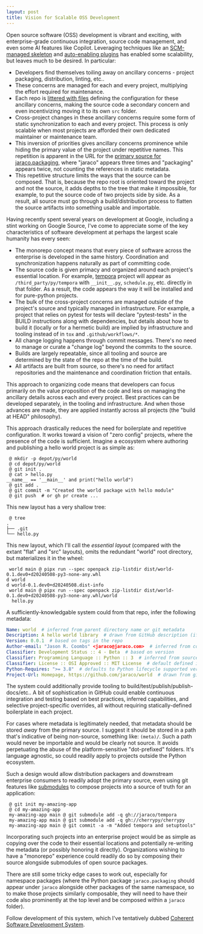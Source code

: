 ```yaml
---
layout: post
title: Vision for Scalable OSS Development
---
```


Open source software (OSS) development is vibrant and exciting, with enterprise-grade continuous integration, source code management, and even some AI features like Copilot. Leveraging techniques like an [SCM-managed skeleton](https://blog.jaraco.com/a-project-skeleton-for-python-projects/) and [auto-enabling plugins](https://github.com/jaraco/pytest-enabler) has enabled some scalability, but leaves much to be desired. In particular:

- Developers find themselves toiling away on ancillary concerns - project packaging, distribution, linting, etc..
- These concerns are managed for each and every project, multiplying the effort required for maintenance.
- Each repo is [littered with files](https://github.com/jaraco/skeleton) defining the configuration for these ancillary concerns, making the source code a secondary concern and even incentivizing moving it to its own `src` folder.
- Cross-project changes in these ancillary concerns require some form of static synchronization to each and every project. This process is only scalable when most projects are afforded their own dedicated maintainer or maintenance team.
- This inversion of priorities gives ancillary concerns prominence while hiding the primary value of the project under repetitive names. This repetition is apparent in the URL for the [primary source for jaraco.packaging](https://github.com/jaraco/jaraco.packaging/tree/main/jaraco/packaging), where "jaraco" appears three times and "packaging" appears twice, not counting the references in static metadata.
- This repetitive structure limits the ways that the source can be composed. That is, because the repo root is oriented toward the project and not the source, it adds depths to the tree that make it impossible, for example, to put the source code of two projects side by side. As a result, all source must go through a build/distribution process to flatten the source artifacts into something usable and importable.

Having recently spent several years on development at Google, including a stint working on Google Source, I've come to appreciate some of the key characteristics of software development at perhaps the largest scale humanity has every seen:

- The monorepo concept means that every piece of software across the enterprise is developed in the same history. Coordination and synchronization happens naturally as part of committing code.
- The source code is given primacy and organized around each project's essential location. For example, [tempora](https://github.com/jaraco/tempora) project will appear as `/third_party/py/tempora` with `__init__.py`, `schedule.py`, etc. directly in that folder. As a result, the code appears the way it will be installed and for pure-python projects.
- The bulk of the cross-project concerns are managed outside of the project's source and typically managed in infrastructure. For example, a project that relies on pytest for tests will declare "pytest-tests" in the BUILD instructions along with dependencies, but details about how to build it (locally or for a hermetic build) are implied by infrastructure and tooling instead of in `tox` and `.github/workflows/*`.
- All change logging happens through commit messages. There's no need to manage or curate a "change log" beyond the commits to the source.
- Builds are largely repeatable, since all tooling and source are determined by the state of the repo at the time of the build.
- All artifacts are built from source, so there's no need for artifact repositories and the maintenance and coordination friction that entails.

This approach to organizing code means that developers can focus primarily on the value proposition of the code and less on managing the ancillary details across each and every project. Best practices can be developed separately, in the tooling and infrastructure. And when those advances are made, they are applied instantly across all projects (the "build at HEAD" philosophy).

This approach drastically reduces the need for boilerplate and repetitive configuration. It works toward a vision of "zero config" projects, where the presence of the code is sufficient. Imagine a ecosystem where authoring and publishing a hello world project is as simple as:

```shell
 @ mkdir -p depot/py/world
 @ cd depot/py/world
 @ git init .
 @ cat > hello.py
__name__ == '__main__' and print("hello world")
 @ git add .
 @ git commit -m "Created the world package with hello module"
 @ git push  # or gh pr create ...
```

This new layout has a very shallow tree:

```shell
 @ tree
.
├── .git
└── hello.py
```

This new layout, which I'll call the *essential layout* (compared with the extant "flat" and "src" layouts), omits the redundant "world" root directory, but materializes it in the wheel:

```shell
 world main @ pipx run --spec openpack zip-listdir dist/world-0.1.dev0+d20240508-py3-none-any.whl
d world
d world-0.1.dev0+d20240508.dist-info
 world main @ pipx run --spec openpack zip-listdir dist/world-0.1.dev0+d20240508-py3-none-any.whl/world
  hello.py
```

A sufficiently-knowledgable system could from that repo, infer the following metadata:

```yaml
Name: world  # inferred from parent directory name or git metadata
Description: A hello world library  # drawn from GitHub description (if present)
Version: 0.0.1  # based on tags in the repo
Author-email: "Jason R. Coombs" <jaraco@jaraco.com>  # inferred from commit history
Classifier: Development Status :: 4 - Beta  # based on version
Classifier: Programming Language :: Python :: 3  # inferred from source
Classifier: License :: OSI Approved :: MIT License  # default defined in tooling
Python-Requires: ">= 3.8"  # defaults to Python lifecycle supported versions
Project-Url: Homepage, https://github.com/jaraco/world  # drawn from git origin
```

The system could additionally provide tooling to build/test/publish/publish-docs/etc.. A bit of sophistication in GitHub could enable continuous integration and testing based on best practices, inferred capabilities, and selective project-specific overrides, all without requiring statically-defined boilerplate in each project.

For cases where metadata is legitimately needed, that metadata should be stored _away_ from the primary source. I suggest it should be stored in a path that's indicative of being non-source, something like: `(meta)/`. Such a path would never be importable and would be clearly not source. It avoids perpetuating the abuse of the platform-sensitive "dot-prefixed" folders. It's language agnostic, so could readily apply to projects outside the Python ecosystem.

Such a design would allow distribution packagers and downstream enterprise consumers to readily adopt the primary source, even using git features like [submodules](https://git-scm.com/book/en/v2/Git-Tools-Submodules) to compose projects into a source of truth for an application:

```shell
 @ git init my-amazing-app
 @ cd my-amazing-app
 my-amazing-app main @ git submodule add -q gh://jaraco/tempora
 my-amazing-app main @ git submodule add -q gh://cherrypy/cherrypy
 my-amazing-app main @ git commit -a -m "Added tempora and setuptools"
```

Incorporating such projects into an enterprise project would be as simple as copying over the code to their essential locations and potentially re-writing the metadata (or possibly honoring it directly). Organizations wishing to have a "monorepo" experience could readily do so by composing their source alongside submodules of open source packages.

There are still some tricky edge cases to work out, especially for namespace packages (where the Python package `jaraco.packaging` should appear under `jaraco` alongside other packages of the same namespace, so to make those projects similarly composable, they will need to have their code also prominently at the top level and be composed within a `jaraco` folder).

Follow development of this system, which I've tentatively dubbed [Coherent Software Development System](https://github.com/coherent-oss/system/blob/main/README.md).
